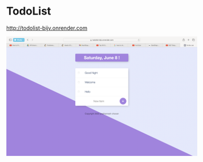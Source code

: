 # TodoList

http://todolist-bijv.onrender.com

<img src="https://github.com/prathameshchavan27/TodoList/blob/master/public/todolist.png?raw=true"/>
